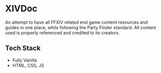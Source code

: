 # XIVDoc

An attempt to have all FFXIV related end game content resources and guides in one place, while following the Party Finder standard.
All content used is properly referenced and credited to its creators.

## Tech Stack

- Fully Vanilla
- HTML, CSS, JS